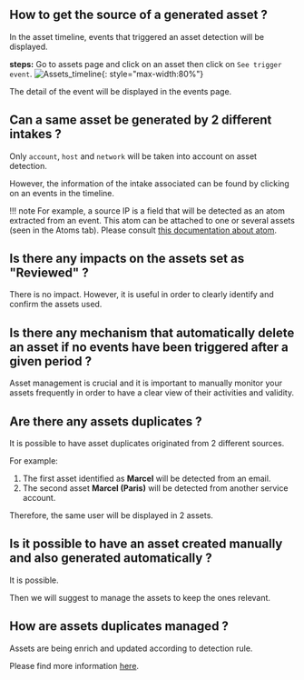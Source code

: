 ## How to get the source of a generated asset ?

In the asset timeline, events that triggered an asset detection will be displayed.

**steps:** Go to assets page and click on an asset then click on `See trigger event`.
![Assets_timeline](/assets/operation_center/FAQ/Assets_timeline.png){: style="max-width:80%"}

The detail of the event will be displayed in the events page.

## Can a same asset be generated by 2 different intakes ?

Only `account`, `host` and `network` will be taken into account on asset detection.

However, the information of the intake associated can be found by clicking on an events in the timeline.

!!! note
     For example, a source IP is a field that will be detected as an atom extracted from an event.
     This atom can be attached to one or several assets (seen in the Atoms tab).
     Please consult [this documentation about atom](https://docs.sekoia.io/xdr/features/collect/assets/#what-is-an-atom).

## Is there any impacts on the assets set as "Reviewed" ?

There is no impact. However, it is useful in order to clearly identify and confirm the assets used.

## Is there any mechanism that automatically delete an asset if no events have been triggered after a given period ?

Asset management is crucial and it is important to manually monitor your assets frequently in order to have a clear view of their activities and validity.

## Are there any assets duplicates ?

It is possible to have asset duplicates originated from 2 different sources.

For example: 

1. The first asset identified as **Marcel** will be detected from an email.
2. The second asset **Marcel (Paris)** will be detected from another service account.

Therefore, the same user will be displayed in 2 assets.

## Is it possible to have an asset created manually and also generated automatically ?

It is possible.

Then we will suggest to manage the assets to keep the ones relevant.

## How are assets duplicates managed ?

Assets are being enrich and updated according to detection rule.

Please find more information [here](https://docs.sekoia.io/xdr/features/collect/assets/#asset-discovery-rules).
